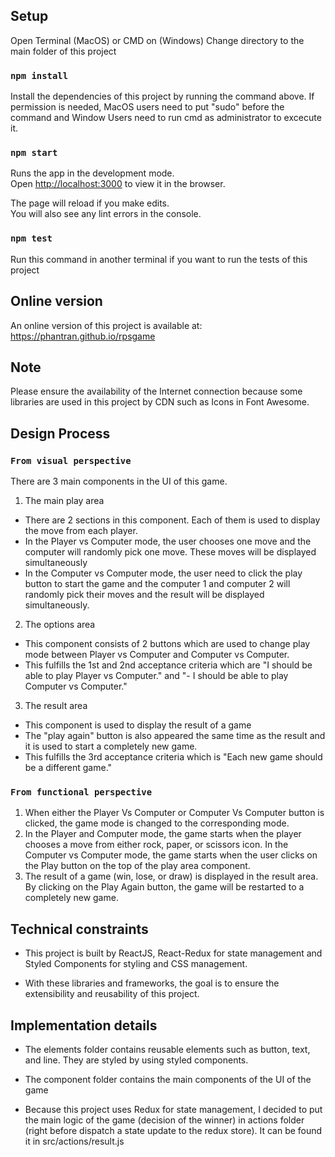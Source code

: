 ## Setup

Open Terminal (MacOS) or CMD on (Windows)
Change directory to the main folder of this project

### `npm install`

Install the dependencies of this project by running the command above. If permission is needed, MacOS users need to put "sudo" before the command and Window Users need to run cmd as administrator to excecute it.

### `npm start`

Runs the app in the development mode.<br />
Open [http://localhost:3000](http://localhost:3000) to view it in the browser.

The page will reload if you make edits.<br />
You will also see any lint errors in the console.

### `npm test`

Run this command in another terminal if you want to run the tests of this project

## Online version

An online version of this project is available at:
https://phantran.github.io/rpsgame

## Note

Please ensure the availability of the Internet connection because some libraries are used in this project by CDN such as Icons in Font Awesome.

## Design Process

### `From visual perspective`

There are 3 main components in the UI of this game.

1. The main play area

- There are 2 sections in this component. Each of them is used to display the move from each player.
- In the Player vs Computer mode, the user chooses one move and the computer will randomly pick one move. These moves will be displayed simultaneously
- In the Computer vs Computer mode, the user need to click the play button to start the game and the computer 1 and computer 2 will randomly pick their moves and the result will be displayed simultaneously.

2. The options area

- This component consists of 2 buttons which are used to change play mode between Player vs Computer and Computer vs Computer.
- This fulfills the 1st and 2nd acceptance criteria which are "I should be able to play Player vs Computer." and "​- I should be able to play Computer vs Computer."

3. The result area

- This component is used to display the result of a game
- The "play again" button is also appeared the same time as the result and it is used to start a completely new game.
- This fulfills the 3rd acceptance criteria which is "Each new game should be a different game."

### `From functional perspective`

1. When either the Player Vs Computer or Computer Vs Computer button is clicked, the game mode is changed to the corresponding mode.
2. In the Player and Computer mode, the game starts when the player chooses a move from either rock, paper, or scissors icon. In the Computer vs Computer mode, the game starts when the user clicks on the Play button on the top of the play area component.
3. The result of a game (win, lose, or draw) is displayed in the result area. By clicking on the Play Again button, the game will be restarted to a completely new game.

## Technical constraints

- This project is built by ReactJS, React-Redux for state management and Styled Components for styling and CSS management. 

- With these libraries and frameworks, the goal is to ensure the extensibility and reusability of this project.

## Implementation details

- The elements folder contains reusable elements such as button, text, and line. They are styled by using styled components.

- The component folder contains the main components of the UI of the game

- Because this project uses Redux for state management, I decided to put the main logic of the game (decision of the winner) in actions folder (right before dispatch a state update to the redux store). It can be found it in src/actions/result.js
